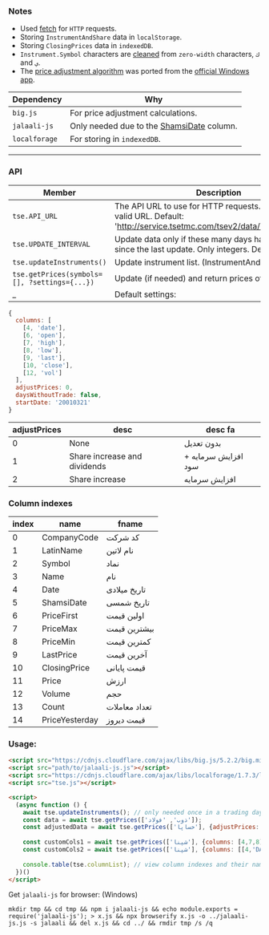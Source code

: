 ### Notes
- Used [fetch](https://github.com/m-ahmadi/tse-browser-client/blob/master/tse.js#L34) for `HTTP` requests.  
- Storing `InstrumentAndShare` data in `localStorage`.  
- Storing `ClosingPrices` data in `indexedDB`.  
- `Instrument.Symbol` characters are [cleaned](https://github.com/m-ahmadi/tse-browser-client/blob/master/tse.js#L149) from `zero-width` characters, `ك` and  `ي`.
- The [price adjustment algorithm](https://github.com/m-ahmadi/tse-browser-client/blob/master/tse.js#L179) was ported from the [official Windows app](http://cdn.tsetmc.com/Site.aspx?ParTree=111A11).

Dependency | Why
-------|-------------
`big.js` | For price adjustment calculations.
`jalaali-js` | Only needed due to the [ShamsiDate](https://github.com/m-ahmadi/tse-browser-client/blob/master/tse.js#L246) column.
`localforage` | For storing in `indexedDB`.
---

### API
Member | Description
-------|-------------
`tse.API_URL` | The API URL to use for HTTP requests. Only string and valid URL. Default: 'http://service.tsetmc.com/tsev2/data/TseClient2.aspx'
`tse.UPDATE_INTERVAL` | Update data only if these many days have passed since the last update. Only integers. Default: 1
`tse.updateInstruments()` | Update instrument list. (InstrumentAndShare)
`tse.getPrices(symbols=[], ?settings={...})` | Update (if needed) and return prices of instruments.
_ | Default settings:
```javascript
{
  columns: [
    [4, 'date'],
    [6, 'open'],
    [7, 'high'],
    [8, 'low'],
    [9, 'last'],
    [10, 'close'],
    [12, 'vol']
  ],
  adjustPrices: 0,
  daysWithoutTrade: false,
  startDate: '20010321'
}
```

adjustPrices | desc | desc fa
-------------|------|---------
0 | None | بدون تعدیل
1 | Share increase and dividends | افزایش سرمایه + سود
2 | Share increase | افزایش سرمایه

### Column indexes
index | name | fname
------|------|------------------
0  | CompanyCode    | کد شرکت
1  | LatinName      | نام لاتین
2  | Symbol         | نماد
3  | Name           | نام
4  | Date           | تاریخ میلادی
5  | ShamsiDate     | تاریخ شمسی
6  | PriceFirst     | اولین قیمت
7  | PriceMax       | بیشترین قیمت
8  | PriceMin       | کمترین قیمت
9  | LastPrice      | آخرین قیمت
10 | ClosingPrice   | قیمت پایانی
11 | Price          | ارزش
12 | Volume         | حجم
13 | Count          | تعداد معاملات
14 | PriceYesterday | قیمت دیروز

### Usage:
```html
<script src="https://cdnjs.cloudflare.com/ajax/libs/big.js/5.2.2/big.min.js"></script>
<script src="path/to/jalaali-js.js"></script>
<script src="https://cdnjs.cloudflare.com/ajax/libs/localforage/1.7.3/localforage.min.js"></script>
<script src="tse.js"></script>

<script>
  (async function () {
    await tse.updateInstruments(); // only needed once in a trading day.
    const data = await tse.getPrices(['ذوب', 'فولاد']);
    const adjustedData = await tse.getPrices(['خساپا'], {adjustPrices: 1});
	
    const customCols1 = await tse.getPrices(['شپنا'], {columns: [4,7,8]}); // default names
    const customCols2 = await tse.getPrices(['شپنا'], {columns: [[4,'DATE'],[7,'MAX'],[8,'MIN']]}); // custom names
		
    console.table(tse.columnList); // view column indexes and their names
  })()
</script>
```
Get `jalaali-js` for browser: (Windows)
```
mkdir tmp && cd tmp && npm i jalaali-js && echo module.exports = require('jalaali-js'); > x.js && npx browserify x.js -o ../jalaali-js.js -s jalaali && del x.js && cd ../ && rmdir tmp /s /q
```